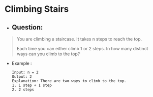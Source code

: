 # Climbing Stairs
- ## Question:
>You are climbing a staircase. It takes n steps to reach the top.
>
>Each time you can either climb 1 or 2 steps. In how many distinct ways can you climb to the top?

- Example :

      Input: n = 2
      Output: 2
      Explanation: There are two ways to climb to the top.
      1. 1 step + 1 step
      2. 2 steps



